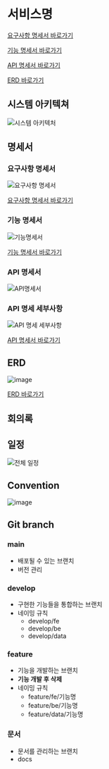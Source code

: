 # 서비스명

[요구사항 명세서 바로가기](https://delicate-utensil-152.notion.site/782e5fa0ff3d42079a7da6567f9f4be0)

[기능 명세서 바로가기](https://delicate-utensil-152.notion.site/49355099e2cd4bf8b728ba2fb5bbfd5b?v=054e6849403842b999d3ee3d4d488804)

[API 명세서 바로가기](https://delicate-utensil-152.notion.site/BE-API-4035ed956b704378b7e037b122230d96)

[ERD 바로가기](https://www.erdcloud.com/d/GoqPjtBce7YNAsvdQ)



## 시스템 아키텍쳐
![시스템 아키텍처](https://user-images.githubusercontent.com/56991244/233254679-0a1d4e1d-3bb5-4332-bac7-c629cfc8818b.png)


## 명세서

### 요구사항 명세서
![요구사항 명세서](https://user-images.githubusercontent.com/76441040/233259600-ea567758-0c78-4227-a39d-1279f7cb7421.png)

[요구사항 명세서 바로가기](https://delicate-utensil-152.notion.site/782e5fa0ff3d42079a7da6567f9f4be0)
### 기능 명세서
![기능명세서](https://user-images.githubusercontent.com/76441040/233256144-b8db13bc-3777-469e-a1c1-f804ccce6a88.png)

[기능 명세서 바로가기](https://delicate-utensil-152.notion.site/49355099e2cd4bf8b728ba2fb5bbfd5b?v=054e6849403842b999d3ee3d4d488804)

### API 명세서
![API명세서](https://user-images.githubusercontent.com/76441040/233256502-05b35dd2-a514-4054-930e-30fd3be0cb71.png)

### API 명세 세부사항
![API 명세 세부사항](https://user-images.githubusercontent.com/76441040/233259447-a58536f0-7a80-41f9-806f-60b668c5dd46.png)


[API 명세서 바로가기](https://delicate-utensil-152.notion.site/BE-API-4035ed956b704378b7e037b122230d96)

## ERD

![image](https://user-images.githubusercontent.com/56991244/233254819-7d233e03-1dfe-4b99-a578-914302f7f1e5.png)

[ERD 바로가기](https://www.erdcloud.com/d/GoqPjtBce7YNAsvdQ)


## 회의록

## 일정
![전체 일정](https://user-images.githubusercontent.com/76441040/233260348-a7efc0c8-e403-49df-a2ae-9a18a17ec51e.png)

## Convention

![image](https://user-images.githubusercontent.com/56991244/233259307-2329a4f6-4a6b-491d-a854-04609687257b.png)

## Git branch

### main

- 배포될 수 있는 브랜치
- 버전 관리

### develop

- 구현한 기능들을 통합하는 브랜치
- 네이밍 규칙
    - develop/fe
    - develop/be
    - develop/data

### feature

- 기능을 개발하는 브랜치
- **기능 개발 후 삭제**
- 네이밍 규칙
    - feature/fe/기능명
    - feature/be/기능명
    - feature/data/기능명

### 문서

- 문서를 관리하는 브랜치
- docs
